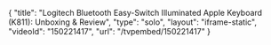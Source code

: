 {
    "title": "Logitech Bluetooth Easy-Switch Illuminated Apple Keyboard (K811): Unboxing & Review",
    "type": "solo",
    "layout": "iframe-static",
    "videoId": "150221417",
    "url": "\/tvpembed\/150221417"
}
